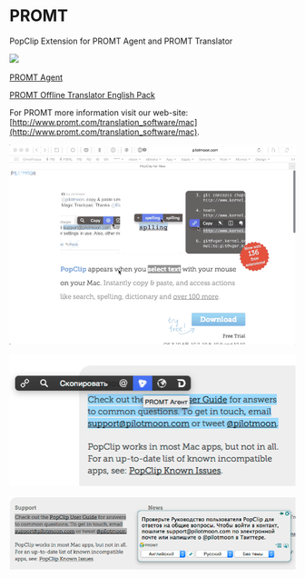 # PROMT
PopClip Extension for PROMT Agent and PROMT Translator

[![](http://a3.mzstatic.com/us/r30/Purple3/v4/c1/12/e4/c112e428-94f9-ee77-b066-0805739c8ba9/icon128-2x.png)](http://www.promt.com/translation_software/mac)

[PROMT Agent](https://itunes.apple.com/us/app/promt-agent/id917131656?mt=12) 

[PROMT Offline Translator English Pack](https://itunes.apple.com/us/app/promt-offline-translator-english/id954795790?mt=12)

For PROMT more information visit our web-site: [http://www.promt.com/translation_software/mac](http://www.promt.com/translation_software/mac).

![](./img/clip.gif)

![](./img/img_01.png)

![](./img/img_02.png)
